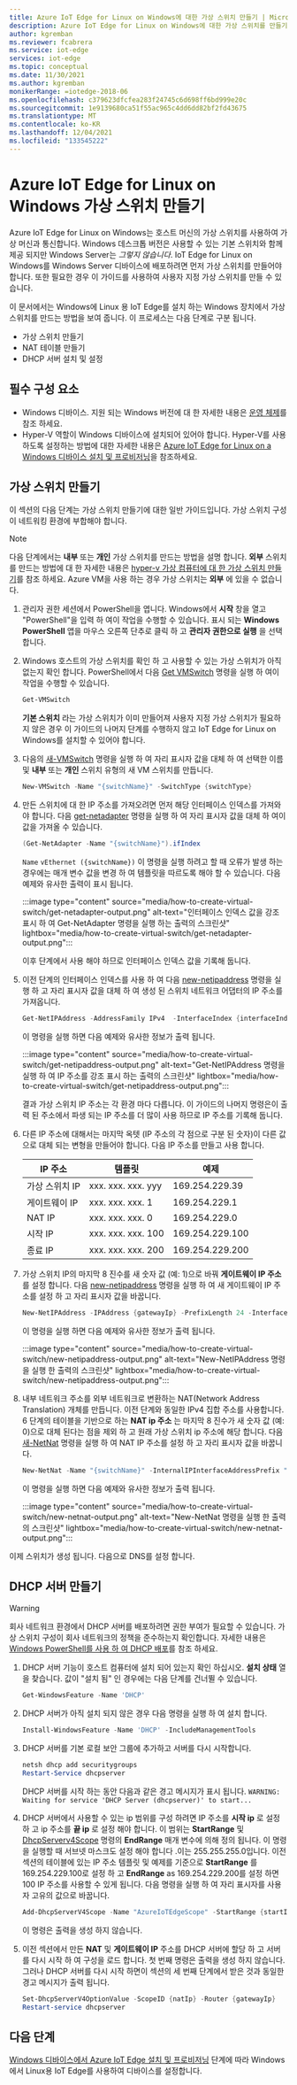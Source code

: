 ```yaml
---
title: Azure IoT Edge for Linux on Windows에 대한 가상 스위치 만들기 | Microsoft Docs
description: Azure IoT Edge for Linux on Windows에 대한 가상 스위치를 만들기 위한 설치
author: kgremban
ms.reviewer: fcabrera
ms.service: iot-edge
services: iot-edge
ms.topic: conceptual
ms.date: 11/30/2021
ms.author: kgremban
monikerRange: =iotedge-2018-06
ms.openlocfilehash: c379623dfcfea283f24745c6d698ff6bd999e20c
ms.sourcegitcommit: 1e9139680ca51f55ac965c4dd6dd82bf2fd43675
ms.translationtype: MT
ms.contentlocale: ko-KR
ms.lasthandoff: 12/04/2021
ms.locfileid: "133545222"
---
```

# <a name="azure-iot-edge-for-linux-on-windows-virtual-switch-creation"></a>Azure IoT Edge for Linux on Windows 가상 스위치 만들기
Azure IoT Edge for Linux on Windows는 호스트 머신의 가상 스위치를 사용하여 가상 머신과 통신합니다. Windows 데스크톱 버전은 사용할 수 있는 기본 스위치와 함께 제공 되지만 Windows Server는 *그렇지 않습니다*. IoT Edge for Linux on Windows를 Windows Server 디바이스에 배포하려면 먼저 가상 스위치를 만들어야 합니다. 또한 필요한 경우 이 가이드를 사용하여 사용자 지정 가상 스위치를 만들 수 있습니다. 

이 문서에서는 Windows에 Linux 용 IoT Edge를 설치 하는 Windows 장치에서 가상 스위치를 만드는 방법을 보여 줍니다. 이 프로세스는 다음 단계로 구분 됩니다.
- 가상 스위치 만들기
- NAT 테이블 만들기
- DHCP 서버 설치 및 설정

## <a name="prerequisites"></a>필수 구성 요소
- Windows 디바이스. 지원 되는 Windows 버전에 대 한 자세한 내용은 [운영 체제](support.md#operating-systems)를 참조 하세요.
- Hyper-V 역할이 Windows 디바이스에 설치되어 있어야 합니다. Hyper-V를 사용하도록 설정하는 방법에 대한 자세한 내용은 [Azure IoT Edge for Linux on a Windows 디바이스 설치 및 프로비저닝](./how-to-provision-single-device-linux-on-windows-symmetric.md?tabs=powershell#prerequisites)을 참조하세요.

## <a name="create-virtual-switch"></a>가상 스위치 만들기 
이 섹션의 다음 단계는 가상 스위치 만들기에 대한 일반 가이드입니다. 가상 스위치 구성이 네트워킹 환경에 부합해야 합니다.

> [!NOTE]
> 다음 단계에서는 **내부** 또는 **개인** 가상 스위치를 만드는 방법을 설명 합니다. **외부** 스위치를 만드는 방법에 대 한 자세한 내용은 [hyper-v 가상 컴퓨터에 대 한 가상 스위치 만들기](/windows-server/virtualization/hyper-v/get-started/create-a-virtual-switch-for-hyper-v-virtual-machines)를 참조 하세요.
Azure VM을 사용 하는 경우 가상 스위치는 **외부** 에 있을 수 없습니다.

1. 관리자 권한 세션에서 PowerShell을 엽니다. Windows에서 **시작** 창을 열고 "PowerShell"을 입력 하 여이 작업을 수행할 수 있습니다. 표시 되는 **Windows PowerShell** 앱을 마우스 오른쪽 단추로 클릭 하 고 **관리자 권한으로 실행** 을 선택 합니다.

2. Windows 호스트의 가상 스위치를 확인 하 고 사용할 수 있는 가상 스위치가 아직 없는지 확인 합니다. PowerShell에서 다음 [Get VMSwitch](/powershell/module/hyper-v/get-vmswitch) 명령을 실행 하 여이 작업을 수행할 수 있습니다.

    ```powershell
    Get-VMSwitch
    ```

    **기본 스위치** 라는 가상 스위치가 이미 만들어져 사용자 지정 가상 스위치가 필요하지 않은 경우 이 가이드의 나머지 단계를 수행하지 않고 IoT Edge for Linux on Windows를 설치할 수 있어야 합니다.

3. 다음의 [새-VMSwitch](/powershell/module/hyper-v/new-vmswitch) 명령을 실행 하 여 자리 표시자 값을 대체 하 여 선택한 이름 및 **내부** 또는 **개인** 스위치 유형의 새 VM 스위치를 만듭니다.

    ```powershell
    New-VMSwitch -Name "{switchName}" -SwitchType {switchType}
    ```

4. 만든 스위치에 대 한 IP 주소를 가져오려면 먼저 해당 인터페이스 인덱스를 가져와야 합니다. 다음 [get-netadapter](/powershell/module/netadapter/get-netadapter) 명령을 실행 하 여 자리 표시자 값을 대체 하 여이 값을 가져올 수 있습니다.

    ```powershell
    (Get-NetAdapter -Name "{switchName}").ifIndex
    ```

    `Name` `vEthernet ({switchName})` 이 명령을 실행 하려고 할 때 오류가 발생 하는 경우에는 매개 변수 값을 변경 하 여 템플릿을 따르도록 해야 할 수 있습니다. 다음 예제와 유사한 출력이 표시 됩니다.

    :::image type="content" source="media/how-to-create-virtual-switch/get-netadapter-output.png" alt-text="인터페이스 인덱스 값을 강조 표시 하 여 Get-NetAdapter 명령을 실행 하는 출력의 스크린샷" lightbox="media/how-to-create-virtual-switch/get-netadapter-output.png":::

    이후 단계에서 사용 해야 하므로 인터페이스 인덱스 값을 기록해 둡니다.

5. 이전 단계의 인터페이스 인덱스를 사용 하 여 다음 [new-netipaddress](/powershell/module/nettcpip/get-netipaddress) 명령을 실행 하 고 자리 표시자 값을 대체 하 여 생성 된 스위치 네트워크 어댑터의 IP 주소를 가져옵니다.

    ```powershell
    Get-NetIPAddress -AddressFamily IPv4  -InterfaceIndex {interfaceIndex}
    ```

    이 명령을 실행 하면 다음 예제와 유사한 정보가 출력 됩니다.

    :::image type="content" source="media/how-to-create-virtual-switch/get-netipaddress-output.png" alt-text="Get-NetIPAddress 명령을 실행 하 여 IP 주소를 강조 표시 하는 출력의 스크린샷" lightbox="media/how-to-create-virtual-switch/get-netipaddress-output.png":::

    결과 가상 스위치 IP 주소는 각 환경 마다 다릅니다. 이 가이드의 나머지 명령은이 출력 된 주소에서 파생 되는 IP 주소를 더 많이 사용 하므로 IP 주소를 기록해 둡니다.

6. 다른 IP 주소에 대해서는 마지막 옥텟 (IP 주소의 각 점으로 구분 된 숫자)이 다른 값으로 대체 되는 변형을 만들어야 합니다. 다음 IP 주소를 만들고 사용 합니다.
    
   | IP 주소        | 템플릿        | 예제         |
   |-------------------|-----------------|-----------------|
   | 가상 스위치 IP | xxx. xxx. xxx. yyy | 169.254.229.39  |
   | 게이트웨이 IP        | xxx. xxx. xxx. 1   | 169.254.229.1   |
   | NAT IP            | xxx. xxx. xxx. 0   | 169.254.229.0   |
   | 시작 IP          | xxx. xxx. xxx. 100 | 169.254.229.100 |
   | 종료 IP            | xxx. xxx. xxx. 200 | 169.254.229.200 |

7. 가상 스위치 IP의 마지막 8 진수를 새 숫자 값 (예: 1)으로 바꿔 **게이트웨이 IP 주소** 를 설정 합니다. 다음 [new-netipaddress](/powershell/module/nettcpip/new-netipaddress) 명령을 실행 하 여 새 게이트웨이 IP 주소를 설정 하 고 자리 표시자 값을 바꿉니다.

    ```powershell
    New-NetIPAddress -IPAddress {gatewayIp} -PrefixLength 24 -InterfaceIndex {interfaceIndex}
    ```

    이 명령을 실행 하면 다음 예제와 유사한 정보가 출력 됩니다.

    :::image type="content" source="media/how-to-create-virtual-switch/new-netipaddress-output.png" alt-text="New-NetIPAddress 명령을 실행 한 출력의 스크린샷" lightbox="media/how-to-create-virtual-switch/new-netipaddress-output.png":::

8. 내부 네트워크 주소를 외부 네트워크로 변환하는 NAT(Network Address Translation) 개체를 만듭니다. 이전 단계와 동일한 IPv4 집합 주소를 사용합니다. 6 단계의 테이블을 기반으로 하는 **NAT ip 주소** 는 마지막 8 진수가 새 숫자 값 (예: 0)으로 대체 된다는 점을 제외 하 고 원래 가상 스위치 ip 주소에 해당 합니다. 다음 [새-NetNat](/powershell/module/netnat/new-netnat) 명령을 실행 하 여 NAT IP 주소를 설정 하 고 자리 표시자 값을 바꿉니다.

    ```powershell
    New-NetNat -Name "{switchName}" -InternalIPInterfaceAddressPrefix "{natIp}/24"
    ```

    이 명령을 실행 하면 다음 예제와 유사한 정보가 출력 됩니다.

    :::image type="content" source="media/how-to-create-virtual-switch/new-netnat-output.png" alt-text="New-NetNat 명령을 실행 한 출력의 스크린샷" lightbox="media/how-to-create-virtual-switch/new-netnat-output.png":::

이제 스위치가 생성 됩니다. 다음으로 DNS를 설정 합니다.

## <a name="create-dhcp-server"></a>DHCP 서버 만들기 

>[!WARNING]
>회사 네트워크 환경에서 DHCP 서버를 배포하려면 권한 부여가 필요할 수 있습니다. 가상 스위치 구성이 회사 네트워크의 정책을 준수하는지 확인합니다. 자세한 내용은 [Windows PowerShell를 사용 하 여 DHCP 배포](/windows-server/networking/technologies/dhcp/dhcp-deploy-wps)를 참조 하세요. 

1. DHCP 서버 기능이 호스트 컴퓨터에 설치 되어 있는지 확인 하십시오. **설치 상태** 열을 찾습니다. 값이 "설치 됨" 인 경우에는 다음 단계를 건너뛸 수 있습니다.

    ```powershell
    Get-WindowsFeature -Name 'DHCP'
    ```

2. DHCP 서버가 아직 설치 되지 않은 경우 다음 명령을 실행 하 여 설치 합니다.

    ```powershell
    Install-WindowsFeature -Name 'DHCP' -IncludeManagementTools
    ```

3. DHCP 서버를 기본 로컬 보안 그룹에 추가하고 서버를 다시 시작합니다.

    ```powershell
    netsh dhcp add securitygroups
    Restart-Service dhcpserver
    ```

    DHCP 서버를 시작 하는 동안 다음과 같은 경고 메시지가 표시 됩니다. `WARNING: Waiting for service 'DHCP Server (dhcpserver)' to start...`

4. DHCP 서버에서 사용할 수 있는 ip 범위를 구성 하려면 IP 주소를 **시작 ip** 로 설정 하 고 ip 주소를 **끝 ip** 로 설정 해야 합니다. 이 범위는 **StartRange** 및 [DhcpServerv4Scope](/powershell/module/dhcpserver/add-dhcpserverv4scope) 명령의 **EndRange** 매개 변수에 의해 정의 됩니다. 이 명령을 실행할 때 서브넷 마스크도 설정 해야 합니다 .이는 255.255.255.0입니다. 이전 섹션의 테이블에 있는 IP 주소 템플릿 및 예제를 기준으로 **StartRange** 를 169.254.229.100로 설정 하 고 **EndRange** as 169.254.229.200를 설정 하면 100 IP 주소를 사용할 수 있게 됩니다. 다음 명령을 실행 하 여 자리 표시자를 사용자 고유의 값으로 바꿉니다.

    ```powershell
    Add-DhcpServerV4Scope -Name "AzureIoTEdgeScope" -StartRange {startIp} -EndRange {endIp} -SubnetMask 255.255.255.0 -State Active
    ```

    이 명령은 출력을 생성 하지 않습니다.

5. 이전 섹션에서 만든 **NAT** 및 **게이트웨이 IP** 주소를 DHCP 서버에 할당 하 고 서버를 다시 시작 하 여 구성을 로드 합니다. 첫 번째 명령은 출력을 생성 하지 않습니다. 그러나 DHCP 서버를 다시 시작 하면이 섹션의 세 번째 단계에서 받은 것과 동일한 경고 메시지가 출력 됩니다.

    ```powershell
    Set-DhcpServerV4OptionValue -ScopeID {natIp} -Router {gatewayIp}
    Restart-service dhcpserver
    ```

## <a name="next-steps"></a>다음 단계
[Windows 디바이스에서 Azure IoT Edge 설치 및 프로비저닝](how-to-provision-single-device-linux-on-windows-symmetric.md) 단계에 따라 Windows에서 Linux용 IoT Edge를 사용하여 디바이스를 설정합니다.

